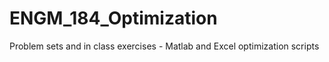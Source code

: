 # ENGM_184_Optimization
Problem sets and in class exercises - Matlab and Excel optimization scripts
